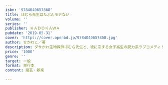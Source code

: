 ```yaml
---
isbn: '9784040657868'
title: ほむら先生はたぶんモテない
volume: ''
series: ''
publisher: ＫＡＤＯＫＡＷＡ
pubdate: '2019-05-31'
cover: 'https://cover.openbd.jp/9784040657868.jpg'
author: せかねこ／著
description: ダサかわ生物教師ほむら先生と、彼に恋する女子高生の脱力系ラブコメディ！
price: '1000'
genre: ''
target: 一般
format: 単行本
content: 諸芸・娯楽

---
```


